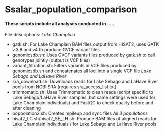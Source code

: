 # Ssalar_population_comparison

#### These scripts include all analyses conducted in .....

File descriptions:
_Lake Champlain_
* gatk.sh: For Lake Champlain BAM files output from HISAT2, uses GATK v.3.8 and v4 to produce GVCF variant files
* genomicsdb.sh: Uses GVCF variants files produced by gatk.sh to call genotypes jointly (output is VCF files)
* variant_filtration.sh: Filters variants in VCF files produced by genomicsdb.sh and concatenates all loci into a single VCF file
_Lake Sebago and LaHave River_
* sra_download.sh: Downloads reads for Lake Sebago and LaHave River pools from NCBI SRA (requires sra_access_list.txt)
* trimmomatic.sh: Uses Trimmomatic to clean reads (script specific to Lake Sebago/LaHave River samples, but same settings were used for Lake Champlain individuals) and FastQC to check quality before and after cleaning
* popoolation2.sh: Creates mpileup and sync files
_All 3 populations_
* hisat2_LC.sh/hisat2_SE_LH.sh: Produce BAM files of aligned reads for Lake Champlain individuals / for Lake Sebago and LaHave River pools
